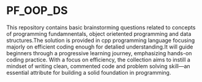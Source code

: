 # PF_OOP_DS
This repository contains basic brainstorming questions related to concepts of programming fundamnentals, object orietented programming and data structures.The solution is provided in cpp programming language focusing majorly on efficient coding enough for detalied understanding.It will guide beginners through a progressive learning journey, emphasizing hands-on coding practice. With a focus on efficiency, the collection aims to instill a mindset of writing clean, commented code and problem solving skill—an essential attribute for building a solid foundation in programming.

